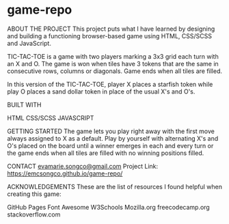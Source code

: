 # game-repo

ABOUT THE PROJECT
This project puts what I have learned by designing and building a functioning browser-based game using HTML, CSS/SCSS and JavaScript.

TIC-TAC-TOE is a game with two players marking a 3x3 grid each turn with an X and O. The game is won when tiles have 3 tokens that are the same in consecutive rows, columns or diagonals.  Game ends when all tiles are filled.

In this version of the TIC-TAC-TOE, player X places a starfish token while play O places a sand dollar token in place of the usual X's and O's.

BUILT WITH

HTML
CSS/SCSS
JAVASCRIPT


GETTING STARTED
The game lets you play right away with the first move always assigned to X as a default. Play by yourself with alternating X's and O's placed on the board until a winner emerges in each and every turn or the game ends when all tiles are filled with no winning positions filled.


CONTACT
evamarie.songco@gmail.com
Project Link: https://emcsongco.github.io/game-repo/

ACKNOWLEDGEMENTS
These are the list of resources I found helpful when creating this game:


GitHub Pages
Font Awesome
W3Schools
Mozilla.org
freecodecamp.org
stackoverflow.com
